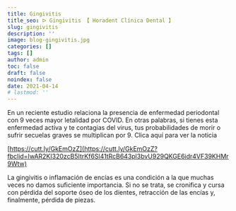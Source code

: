 ```yaml
---
title: Gingivitis
title_seo: ᐅ Gingivitis 【 Horadent Clínica Dental 】
slug: gingivitis
description: ''
image: blog-gingivitis.jpg
categories: []
tags: []
author: admin
toc: false
draft: false
noindex: false
date: 2021-04-14
# lastmod: ''
---
```

En un reciente estudio relaciona la presencia de enfermedad periodontal con 9 veces mayor letalidad por COVID. En otras palabras, si tienes esta enfermedad activa y te contagias del virus, tus probabilidades de morir o sufrir secuelas graves se multiplican por 9. Clica aquí para ver la noticia

[https://cutt.ly/GkEmOzZ](https://cutt.ly/GkEmOzZ?fbclid=IwAR2KI320zcB5ItrKf6Sl41tRcB643pl3bvU929QKGE6idr4VF39KHMr9Wtw)

La gingivitis o inflamación de encías es una condición a la que muchas veces no damos suficiente importancia. Si no se trata, se cronifica y cursa con pérdida del soporte óseo de los dientes, retracción de las encías y, finalmente, pérdida de piezas.
